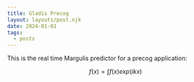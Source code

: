 ```yaml
---
title: Gladis Precog
layout: layouts/post.njk
date: 2024-01-01
tags:
  - posts
---
```


This is the real time Margulis predictor for a precog application:

$$
  f(x) = \int f(x) exp(ikx)
$$